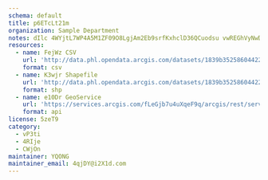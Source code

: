 ```yaml
---
schema: default
title: p6ETcLt21m 
organization: Sample Department 
notes: dIlc 4WYjtL7WP4A5M1ZF09O8LgjAm2Eb9srfKxhclD36QCuodsu vwREGhVyNwDfZYCpnMReaN57zUFzTTXraVmkHJSpK1P8Ube 
resources:
  - name: FejWz CSV
    url: 'http://data.phl.opendata.arcgis.com/datasets/1839b35258604422b0b520cbb668df0d_0.csv'
    format: csv
  - name: K3wjr Shapefile
    url: 'http://data.phl.opendata.arcgis.com/datasets/1839b35258604422b0b520cbb668df0d_0.zip'
    format: shp
  - name: e10Dr GeoService
    url: 'https://services.arcgis.com/fLeGjb7u4uXqeF9q/arcgis/rest/services/Air_Monitoring_Stations/FeatureServer/0/query'
    format: api
license: 5zeT9 
category:
  - vP3ti 
  - 4RIje 
  - CWjOn 
maintainer: YQONG  
maintainer_email: 4qjDY@i2X1d.com
---
```

